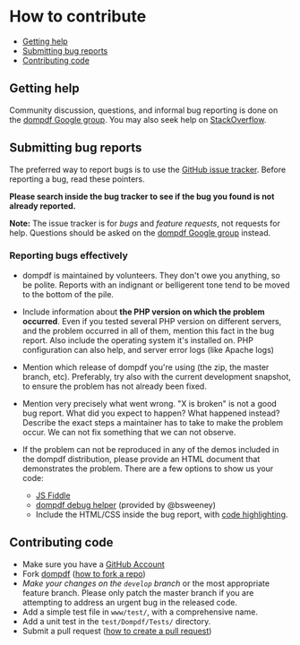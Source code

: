 # How to contribute

- [Getting help](#getting-help)
- [Submitting bug reports](#submitting-bug-reports)
- [Contributing code](#contributing-code)

## Getting help

Community discussion, questions, and informal bug reporting is done on the
[dompdf Google group](http://groups.google.com/group/dompdf). You may also seek help on
[StackOverflow](http://stackoverflow.com/questions/tagged/dompdf).

## Submitting bug reports

The preferred way to report bugs is to use the
[GitHub issue tracker](http://github.com/dompdf/dompdf/issues). Before reporting a bug, read these pointers.

**Please search inside the bug tracker to see if the bug you found is not already reported.**

**Note:** The issue tracker is for *bugs* and *feature requests*, not requests for help. Questions should be asked on
the
[dompdf Google group](http://groups.google.com/group/dompdf) instead.

### Reporting bugs effectively

- dompdf is maintained by volunteers. They don't owe you anything, so be polite. Reports with an indignant or
  belligerent tone tend to be moved to the bottom of the pile.

- Include information about **the PHP version on which the problem occurred**. Even if you tested several PHP version on
  different servers, and the problem occurred in all of them, mention this fact in the bug report. Also include the
  operating system it's installed on. PHP configuration can also help, and server error logs (like Apache logs)

- Mention which release of dompdf you're using (the zip, the master branch, etc). Preferably, try also with the current
  development snapshot, to ensure the problem has not already been fixed.

- Mention very precisely what went wrong. "X is broken" is not a good bug report. What did you expect to happen? What
  happened instead? Describe the exact steps a maintainer has to take to make the problem occur. We can not fix
  something that we can not observe.

- If the problem can not be reproduced in any of the demos included in the dompdf distribution, please provide an HTML
  document that demonstrates the problem. There are a few options to show us your code:
    - [JS Fiddle](http://jsfiddle.net/)
    - [dompdf debug helper](http://eclecticgeek.com/dompdf/debug.php) (provided by @bsweeney)
    - Include the HTML/CSS inside the bug report, with
      [code highlighting](https://github.com/adam-p/markdown-here/wiki/Markdown-Cheatsheet#wiki-code).

## Contributing code

- Make sure you have a [GitHub Account](https://github.com/signup/free)
- Fork [dompdf](https://github.com/dompdf/dompdf/)
  ([how to fork a repo](https://help.github.com/articles/fork-a-repo))
- *Make your changes on the `develop` branch* or the most appropriate feature branch. Please only patch the master
  branch if you are attempting to address an urgent bug in the released code.
- Add a simple test file in `www/test/`, with a comprehensive name.
- Add a unit test in the ``test/Dompdf/Tests/`` directory.
- Submit a pull request
  ([how to create a pull request](https://help.github.com/articles/fork-a-repo))
